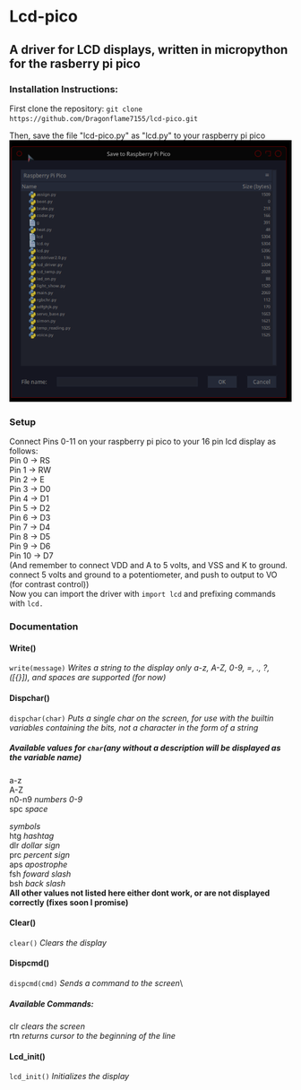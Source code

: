 # Lcd-pico
## A driver for LCD displays, written in micropython for the rasberry pi pico

### Installation Instructions:

First clone the repository:
`git clone https://github.com/Dragonflame7155/lcd-pico.git`

Then, save the file "lcd-pico.py" as "lcd.py" to your raspberry pi pico
![](Screenshot_20220527_162834.png)

### Setup
Connect Pins 0-11 on your raspberry pi pico to your 16 pin lcd display as follows:\
Pin 0 -> RS\
Pin 1 -> RW\
Pin 2 -> E\
Pin 3 -> D0\
Pin 4 -> D1\
Pin 5 -> D2\
Pin 6 -> D3\
Pin 7 -> D4\
Pin 8 -> D5\
Pin 9 -> D6\
Pin 10 -> D7\
(And remember to connect VDD and A to 5 volts, and VSS and K to ground. connect 5 volts and ground to a potentiometer, and push to output to VO (for contrast control))\
Now you can import the driver with `import lcd` and prefixing commands with `lcd.`

### Documentation
#### Write()
`write(message)` *Writes a string to the display only a-z, A-Z, 0-9, =, ., ?, ([{}]), and spaces are supported (for now)*

#### Dispchar()
`dispchar(char)` *Puts a single char on the screen, for use with the builtin variables containing the bits, not a character in the form of a string*
##### Available values  for `char`(any without a description will be displayed as the variable name)
a-z\
A-Z\
n0-n9 *numbers 0-9*\
spc *space*

*symbols*\
htg *hashtag*\
dlr *dollar sign*\
prc *percent sign*\
aps *apostrophe*\
fsh *foward slash*\
bsh *back slash*\
**All other values not listed here either dont work, or are not displayed correctly (fixes soon I promise)**

#### Clear()
`clear()` *Clears the display*

#### Dispcmd()
`dispcmd(cmd)` *Sends a command to the screen*\
##### Available Commands:
clr *clears the screen*\
rtn *returns cursor to the beginning of the line*

#### Lcd_init()
`lcd_init()` *Initializes the display*
